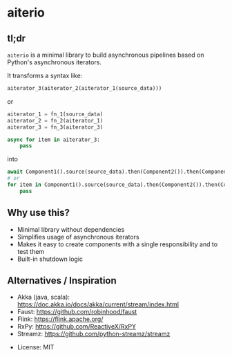 # aiterio

## tl;dr

`aiterio` is a minimal library to build asynchronous pipelines based on Python's asynchronous iterators.

It transforms a syntax like:

```python
aiterator_3(aiterator_2(aiterator_1(source_data)))
```

or

```python
aiterator_1 = fn_1(source_data)
aiterator_2 = fn_2(aiterator_1)
aiterator_3 = fn_3(aiterator_3)

async for item in aiterator_3:
    pass
```

into

```python
await Component1().source(source_data).then(Component2()).then(Component3()).run()
# or
for item in Component1().source(source_data).then(Component2()).then(Component3()):
    pass
```

## Why use this?

- Minimal library without dependencies
- Simplifies usage of asynchronous iterators
- Makes it easy to create components with a single responsibility and to test them
- Built-in shutdown logic

## Alternatives / Inspiration

- Akka (java, scala): https://doc.akka.io/docs/akka/current/stream/index.html
- Faust: https://github.com/robinhood/faust
- Flink: https://flink.apache.org/
- RxPy: https://github.com/ReactiveX/RxPY
- Streamz: https://github.com/python-streamz/streamz

* License: MIT
